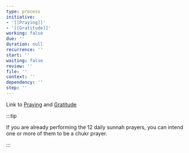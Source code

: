 ```yaml
---
type: process
initiative:
- '[[Praying]]'
- '[[Gratitude]]'
working: false
due: ''
duration: null
recurrence: ''
start: ''
waiting: false
review: ''
file: ''
context: ''
dependency: ''
step: ''
---
```


Link to [Praying](docs/sidebar1/Initiatives/worship/Praying.md) and [Gratitude](docs/sidebar1/Initiatives/good%20traits/Gratitude.md)

:::tip

If you are already performing the 12 daily sunnah prayers, you can intend one or more of them to be a chukr prayer.

:::
